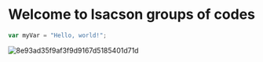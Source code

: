  # Welcome to Isacson groups of codes
``` javascript
var myVar = "Hello, world!";
```
 ![8e93ad35f9af3f9d9167d5185401d71d](https://github.com/user-attachments/assets/8975958a-6e57-4c0b-aef3-02044c172ed3)
